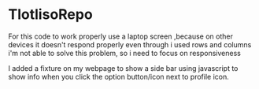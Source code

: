 # TlotlisoRepo


For this code to work properly use a laptop screen ,because on other devices it doesn't respond properly
even through i used rows and columns i'm not able to solve this problem, so i need to focus on responsiveness

I added a fixture on my webpage to show a side bar using javascript to show info when you click the option button/icon
next to profile icon.
